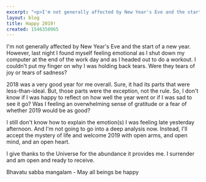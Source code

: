 ```yaml
---
excerpt: "<p>I'm not generally affected by New Year's Eve and the start of a new year. However, last night I found myself feeling emotional as I shut down my computer at the end of the work day and as I headed out to do a workout. I couldn't put my finger on why I was holding back tears. Were they tears of joy or tears of sadness?</p>"
layout: blog
title: Happy 2019!
created: 1546350965
---
```

<p>I'm not generally affected by New Year's Eve and the start of a new year. However, last night I found myself feeling emotional as I shut down my computer at the end of the work day and as I headed out to do a workout. I couldn't put my finger on why I was holding back tears. Were they tears of joy or tears of sadness?</p>

<p>2018 was a very good year for me overall. Sure, it had its parts that were less-than-ideal. But, those parts were the exception, not the rule. So, I don't know if I was happy to reflect on how well the year went or if I was sad to see it go? Was I feeling an overwhelming sense of gratitude or a fear of whether 2019 would be as good?</p>

<p>I still don't know how to explain the emotion(s) I was feeling late yesterday afternoon. And I'm not going to go into a deep analysis now. Instead, I'll accept the mystery of life and welcome 2019 with open arms, and open mind, and an open heart.</p>

<p>I give thanks to the Universe for the abundance it provides me. I surrender and am open and ready to receive.</p>

<p>Bhavatu sabba mangalam - May all beings be happy</p>
